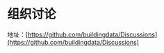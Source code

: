 # 组织讨论
地址：[https://github.com/buildingdata/Discussions](https://github.com/buildingdata/Discussions)
